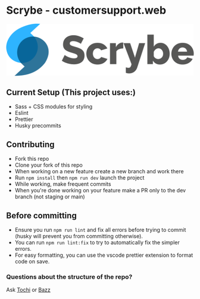 # Scrybe - customersupport.web

![Scrybe Logo](/scrybe_frontend/src/assets/scrybe_logo_with_text.svg)

## Current Setup (This project uses:)

- Sass + CSS modules for styling
- Eslint
- Prettier
- Husky precommits

## Contributing

- Fork this repo
- Clone your fork of this repo
- When working on a new feature create a new branch and work there
- Run `npm install` then `npm run dev` launch the project
- While working, make frequent commits
- When you're done working on your feature make a PR only to the dev branch (not staging or main)

## Before committing

- Ensure you run `npm run lint` and fix all errors before trying to commit (husky will prevent you from committing otherwise).
- You can run `npm run lint:fix` to try to automatically fix the simpler errors.
- For easy formatting, you can use the vscode prettier extension to format code on save.

### Questions about the structure of the repo?

Ask [Tochi](https://github.com/tochibedford)
or
[Bazz](https://github.com/dev-bazz)
